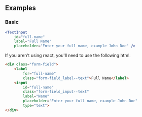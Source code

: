 ## Examples

### Basic

```jsx
<TextInput
    id="full-name"
    label="Full Name"
    placeholder="Enter your full name, example John Doe" />
```

If you aren't using react, you'll need to use the following html:

```html
<div class="form-field">
    <label
        for="full-name"
        class="form-field_label--text">Full Name</label>
    <input
        id="full-name"
        class="form-field_input--text"
        label="Name"
        placeholder="Enter your full name, example John Doe"
        type="text">
</div>
```